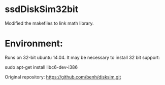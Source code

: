 # ssdDiskSim32bit
Modified the makefiles to link math library. 
# Environment:
Runs on 32-bit ubuntu 14.04.
It may be necessary to install 32 bit support:

sudo apt-get install libc6-dev-i386

Original repository: https://github.com/benh/disksim.git
